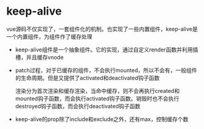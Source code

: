 # keep-alive

vue源码不仅实现了，一套组件化的机制。也实现了一些内置组件，keep-alive是一个内置组件，为组件作了缓存处理

* keep-alive组件是一个抽象组件。它的实现，通过自定义render函数并利用插槽，并且缓存vnode

* patch过程，对于已缓存的组件，不会执行mounted，所以不会有，一般组件的生命周期。但是又提供了activated和deactivated钩子函数

  渲染分为首次渲染和缓存渲染，当命中缓存，则不会再执行created和mounted钩子函数，而会执行activated钩子函数。销毁时也不会执行destroyed钩子函数，而会执行deactivated钩子函数

* keep-alive的prop除了include和exclude之外，还有max，控制缓存个数